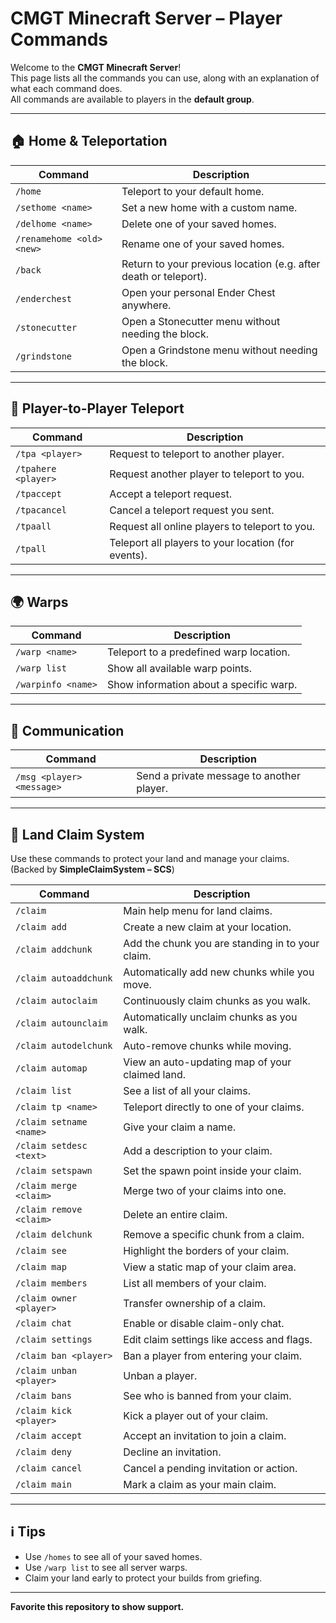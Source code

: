 # CMGT Minecraft Server – Player Commands

Welcome to the **CMGT Minecraft Server**!  
This page lists all the commands you can use, along with an explanation of what each command does.  
All commands are available to players in the **default group**.

---

## 🏠 Home & Teleportation

| Command | Description |
|--------|------------|
| `/home` | Teleport to your default home. |
| `/sethome <name>` | Set a new home with a custom name. |
| `/delhome <name>` | Delete one of your saved homes. |
| `/renamehome <old> <new>` | Rename one of your saved homes. |
| `/back` | Return to your previous location (e.g. after death or teleport). |
| `/enderchest` | Open your personal Ender Chest anywhere. |
| `/stonecutter` | Open a Stonecutter menu without needing the block. |
| `/grindstone` | Open a Grindstone menu without needing the block. |

---

## 🔀 Player-to-Player Teleport

| Command | Description |
|--------|------------|
| `/tpa <player>` | Request to teleport to another player. |
| `/tpahere <player>` | Request another player to teleport to you. |
| `/tpaccept` | Accept a teleport request. |
| `/tpacancel` | Cancel a teleport request you sent. |
| `/tpaall` | Request all online players to teleport to you. |
| `/tpall` | Teleport all players to your location (for events). |

---

## 🌍 Warps

| Command | Description |
|--------|------------|
| `/warp <name>` | Teleport to a predefined warp location. |
| `/warp list` | Show all available warp points. |
| `/warpinfo <name>` | Show information about a specific warp. |

---

## 💬 Communication

| Command | Description |
|--------|------------|
| `/msg <player> <message>` | Send a private message to another player. |

---

## 🏡 Land Claim System

Use these commands to protect your land and manage your claims.  
(Backed by **SimpleClaimSystem – SCS**)

| Command | Description |
|--------|------------|
| `/claim` | Main help menu for land claims. |
| `/claim add` | Create a new claim at your location. |
| `/claim addchunk` | Add the chunk you are standing in to your claim. |
| `/claim autoaddchunk` | Automatically add new chunks while you move. |
| `/claim autoclaim` | Continuously claim chunks as you walk. |
| `/claim autounclaim` | Automatically unclaim chunks as you walk. |
| `/claim autodelchunk` | Auto-remove chunks while moving. |
| `/claim automap` | View an auto-updating map of your claimed land. |
| `/claim list` | See a list of all your claims. |
| `/claim tp <name>` | Teleport directly to one of your claims. |
| `/claim setname <name>` | Give your claim a name. |
| `/claim setdesc <text>` | Add a description to your claim. |
| `/claim setspawn` | Set the spawn point inside your claim. |
| `/claim merge <claim>` | Merge two of your claims into one. |
| `/claim remove <claim>` | Delete an entire claim. |
| `/claim delchunk` | Remove a specific chunk from a claim. |
| `/claim see` | Highlight the borders of your claim. |
| `/claim map` | View a static map of your claim area. |
| `/claim members` | List all members of your claim. |
| `/claim owner <player>` | Transfer ownership of a claim. |
| `/claim chat` | Enable or disable claim-only chat. |
| `/claim settings` | Edit claim settings like access and flags. |
| `/claim ban <player>` | Ban a player from entering your claim. |
| `/claim unban <player>` | Unban a player. |
| `/claim bans` | See who is banned from your claim. |
| `/claim kick <player>` | Kick a player out of your claim. |
| `/claim accept` | Accept an invitation to join a claim. |
| `/claim deny` | Decline an invitation. |
| `/claim cancel` | Cancel a pending invitation or action. |
| `/claim main` | Mark a claim as your main claim. |

---

## ℹ️ Tips
- Use `/homes` to see all of your saved homes.  
- Use `/warp list` to see all server warps.  
- Claim your land early to protect your builds from griefing.

---

**Favorite this repository to show support.**
